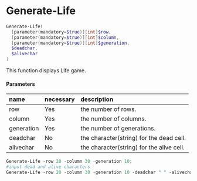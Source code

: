 # Generate-Life
``` powershell
Generate-Life(
  [parameter(mandatory=$true)][int]$row,
  [parameter(mandatory=$true)][int]$column,
  [parameter(mandatory=$true)][int]$generation,
  $deadchar,
  $alivechar
)
```
This function displays Life game.

#### Parameters
|name|necessary|description|
|:--|:--|:--|
| row | Yes | the number of rows. |
| column | Yes | the number of columns. |
| generation | Yes | the number of generations. |
| deadchar | No | the character(string) for the dead cell. |
| alivechar | No | the character(string) for the alive cell. |

``` powershell
Generate-Life -row 20 -column 30 -generation 10;
#input dead and alive characters
Generate-Life -row 20 -column 30 -generation 10 -deadchar " " -alivechar "/";
```
